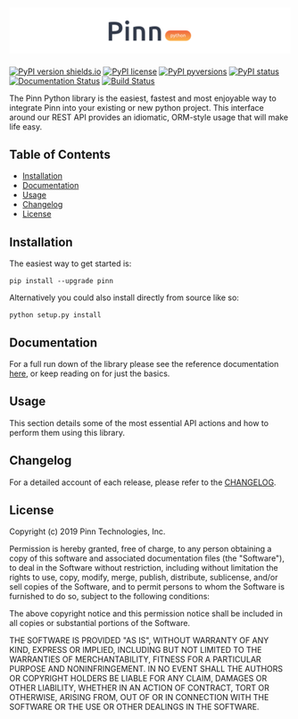 ![Pinn Python Library](https://github.com/pinntech/pinn-python/raw/master/docs/_static/pinn-python-logo.png)
---

[![PyPI version shields.io](https://img.shields.io/pypi/v/pinn.svg)](https://pypi.python.org/pypi/pinn/)
[![PyPI license](https://img.shields.io/pypi/l/pinn.svg)](https://pypi.python.org/pypi/pinn/)
[![PyPI pyversions](https://img.shields.io/pypi/pyversions/pinn.svg)](https://pypi.python.org/pypi/pinn/)
[![PyPI status](https://img.shields.io/pypi/status/pinn.svg)](https://pypi.python.org/pypi/pinn/)
[![Documentation Status](https://readthedocs.org/projects/pinn/badge/?version=latest)](http://pinn.readthedocs.io/?badge=latest)
[![Build Status](https://travis-ci.com/pinntech/pinn-python.svg?branch=master)](https://travis-ci.com/pinntech/pinn-python)


The Pinn Python library is the easiest, fastest and most enjoyable way to integrate
Pinn into your existing or new python project. This interface around our REST API
provides an idiomatic, ORM-style usage that will make life easy.

## Table of Contents
* [Installation](#installation)
* [Documentation](#documentation)
* [Usage](#usage)
* [Changelog](#changelog)
* [License](#license)

## Installation

The easiest way to get started is:
```shell
pip install --upgrade pinn
```

Alternatively you could also install directly from source like so:
```shell
python setup.py install
```

## Documentation

For a full run down of the library please see the reference documentation [here](https://pinn.readthedocs.io), or keep reading on for just the basics.

## Usage

This section details some of the most essential API actions and how to perform them using
this library.

## Changelog

For a detailed account of each release, please refer to the [CHANGELOG](CHANGELOG.md).

## License

Copyright (c) 2019 Pinn Technologies, Inc.

Permission is hereby granted, free of charge, to any person obtaining a copy
of this software and associated documentation files (the "Software"), to deal
in the Software without restriction, including without limitation the rights to
use, copy, modify, merge, publish, distribute, sublicense, and/or sell copies
of the Software, and to permit persons to whom the Software is furnished to do
so, subject to the following conditions:

The above copyright notice and this permission notice shall be included in all
copies or substantial portions of the Software.

THE SOFTWARE IS PROVIDED "AS IS", WITHOUT WARRANTY OF ANY KIND, EXPRESS OR
IMPLIED, INCLUDING BUT NOT LIMITED TO THE WARRANTIES OF MERCHANTABILITY,
FITNESS FOR A PARTICULAR PURPOSE AND NONINFRINGEMENT. IN NO EVENT SHALL THE
AUTHORS OR COPYRIGHT HOLDERS BE LIABLE FOR ANY CLAIM, DAMAGES OR OTHER
LIABILITY, WHETHER IN AN ACTION OF CONTRACT, TORT OR OTHERWISE, ARISING FROM,
OUT OF OR IN CONNECTION WITH THE SOFTWARE OR THE USE OR OTHER DEALINGS IN THE
SOFTWARE.
